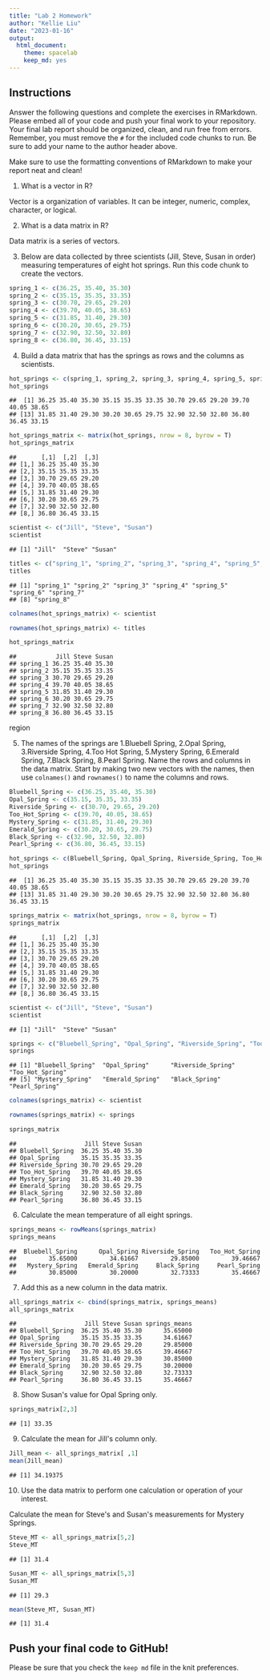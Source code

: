 ```yaml
---
title: "Lab 2 Homework"
author: "Kellie Liu"
date: "2023-01-16"
output:
  html_document: 
    theme: spacelab
    keep_md: yes
---
```


## Instructions
Answer the following questions and complete the exercises in RMarkdown. Please embed all of your code and push your final work to your repository. Your final lab report should be organized, clean, and run free from errors. Remember, you must remove the `#` for the included code chunks to run. Be sure to add your name to the author header above.  

Make sure to use the formatting conventions of RMarkdown to make your report neat and clean!  

1. What is a vector in R?  

Vector is a organization of variables. It can be integer, numeric, complex, character, or logical.

2. What is a data matrix in R? 

Data matrix is a series of vectors.

3. Below are data collected by three scientists (Jill, Steve, Susan in order) measuring temperatures of eight hot springs. Run this code chunk to create the vectors.  

```r
spring_1 <- c(36.25, 35.40, 35.30)
spring_2 <- c(35.15, 35.35, 33.35)
spring_3 <- c(30.70, 29.65, 29.20)
spring_4 <- c(39.70, 40.05, 38.65)
spring_5 <- c(31.85, 31.40, 29.30)
spring_6 <- c(30.20, 30.65, 29.75)
spring_7 <- c(32.90, 32.50, 32.80)
spring_8 <- c(36.80, 36.45, 33.15)
```

4. Build a data matrix that has the springs as rows and the columns as scientists.  

```r
hot_springs <- c(spring_1, spring_2, spring_3, spring_4, spring_5, spring_6, spring_7, spring_8)
hot_springs
```

```
##  [1] 36.25 35.40 35.30 35.15 35.35 33.35 30.70 29.65 29.20 39.70 40.05 38.65
## [13] 31.85 31.40 29.30 30.20 30.65 29.75 32.90 32.50 32.80 36.80 36.45 33.15
```

```r
hot_springs_matrix <- matrix(hot_springs, nrow = 8, byrow = T)
hot_springs_matrix
```

```
##       [,1]  [,2]  [,3]
## [1,] 36.25 35.40 35.30
## [2,] 35.15 35.35 33.35
## [3,] 30.70 29.65 29.20
## [4,] 39.70 40.05 38.65
## [5,] 31.85 31.40 29.30
## [6,] 30.20 30.65 29.75
## [7,] 32.90 32.50 32.80
## [8,] 36.80 36.45 33.15
```

```r
scientist <- c("Jill", "Steve", "Susan")
scientist
```

```
## [1] "Jill"  "Steve" "Susan"
```

```r
titles <- c("spring_1", "spring_2", "spring_3", "spring_4", "spring_5", "spring_6", "spring_7", "spring_8")
titles
```

```
## [1] "spring_1" "spring_2" "spring_3" "spring_4" "spring_5" "spring_6" "spring_7"
## [8] "spring_8"
```

```r
colnames(hot_springs_matrix) <- scientist
```

```r
rownames(hot_springs_matrix) <- titles
```

```r
hot_springs_matrix
```

```
##           Jill Steve Susan
## spring_1 36.25 35.40 35.30
## spring_2 35.15 35.35 33.35
## spring_3 30.70 29.65 29.20
## spring_4 39.70 40.05 38.65
## spring_5 31.85 31.40 29.30
## spring_6 30.20 30.65 29.75
## spring_7 32.90 32.50 32.80
## spring_8 36.80 36.45 33.15
```
region

5. The names of the springs are 1.Bluebell Spring, 2.Opal Spring, 3.Riverside Spring, 4.Too Hot Spring, 5.Mystery Spring, 6.Emerald Spring, 7.Black Spring, 8.Pearl Spring. Name the rows and columns in the data matrix. Start by making two new vectors with the names, then use `colnames()` and `rownames()` to name the columns and rows.


```r
Bluebell_Spring <- c(36.25, 35.40, 35.30)
Opal_Spring <- c(35.15, 35.35, 33.35)
Riverside_Spring <- c(30.70, 29.65, 29.20)
Too_Hot_Spring <- c(39.70, 40.05, 38.65)
Mystery_Spring <- c(31.85, 31.40, 29.30)
Emerald_Spring <- c(30.20, 30.65, 29.75)
Black_Spring <- c(32.90, 32.50, 32.80)
Pearl_Spring <- c(36.80, 36.45, 33.15)
```

```r
hot_springs <- c(Bluebell_Spring, Opal_Spring, Riverside_Spring, Too_Hot_Spring, Mystery_Spring, Emerald_Spring, Black_Spring, Pearl_Spring)
hot_springs
```

```
##  [1] 36.25 35.40 35.30 35.15 35.35 33.35 30.70 29.65 29.20 39.70 40.05 38.65
## [13] 31.85 31.40 29.30 30.20 30.65 29.75 32.90 32.50 32.80 36.80 36.45 33.15
```

```r
springs_matrix <- matrix(hot_springs, nrow = 8, byrow = T)
springs_matrix
```

```
##       [,1]  [,2]  [,3]
## [1,] 36.25 35.40 35.30
## [2,] 35.15 35.35 33.35
## [3,] 30.70 29.65 29.20
## [4,] 39.70 40.05 38.65
## [5,] 31.85 31.40 29.30
## [6,] 30.20 30.65 29.75
## [7,] 32.90 32.50 32.80
## [8,] 36.80 36.45 33.15
```


```r
scientist <- c("Jill", "Steve", "Susan")
scientist
```

```
## [1] "Jill"  "Steve" "Susan"
```

```r
springs <- c("Bluebell_Spring", "Opal_Spring", "Riverside_Spring", "Too_Hot_Spring", "Mystery_Spring", "Emerald_Spring", "Black_Spring", "Pearl_Spring")
springs
```

```
## [1] "Bluebell_Spring"  "Opal_Spring"      "Riverside_Spring" "Too_Hot_Spring"  
## [5] "Mystery_Spring"   "Emerald_Spring"   "Black_Spring"     "Pearl_Spring"
```

```r
colnames(springs_matrix) <- scientist
```

```r
rownames(springs_matrix) <- springs
```


```r
springs_matrix
```

```
##                   Jill Steve Susan
## Bluebell_Spring  36.25 35.40 35.30
## Opal_Spring      35.15 35.35 33.35
## Riverside_Spring 30.70 29.65 29.20
## Too_Hot_Spring   39.70 40.05 38.65
## Mystery_Spring   31.85 31.40 29.30
## Emerald_Spring   30.20 30.65 29.75
## Black_Spring     32.90 32.50 32.80
## Pearl_Spring     36.80 36.45 33.15
```

6. Calculate the mean temperature of all eight springs.

```r
springs_means <- rowMeans(springs_matrix)
springs_means
```

```
##  Bluebell_Spring      Opal_Spring Riverside_Spring   Too_Hot_Spring 
##         35.65000         34.61667         29.85000         39.46667 
##   Mystery_Spring   Emerald_Spring     Black_Spring     Pearl_Spring 
##         30.85000         30.20000         32.73333         35.46667
```
7. Add this as a new column in the data matrix.  

```r
all_springs_matrix <- cbind(springs_matrix, springs_means)
all_springs_matrix
```

```
##                   Jill Steve Susan springs_means
## Bluebell_Spring  36.25 35.40 35.30      35.65000
## Opal_Spring      35.15 35.35 33.35      34.61667
## Riverside_Spring 30.70 29.65 29.20      29.85000
## Too_Hot_Spring   39.70 40.05 38.65      39.46667
## Mystery_Spring   31.85 31.40 29.30      30.85000
## Emerald_Spring   30.20 30.65 29.75      30.20000
## Black_Spring     32.90 32.50 32.80      32.73333
## Pearl_Spring     36.80 36.45 33.15      35.46667
```
8. Show Susan's value for Opal Spring only.

```r
springs_matrix[2,3]
```

```
## [1] 33.35
```
9. Calculate the mean for Jill's column only.  

```r
Jill_mean <- all_springs_matrix[ ,1]
mean(Jill_mean)
```

```
## [1] 34.19375
```

10. Use the data matrix to perform one calculation or operation of your interest.

Calculate the mean for Steve's and Susan's measurements for Mystery Springs.

```r
Steve_MT <- all_springs_matrix[5,2]
Steve_MT
```

```
## [1] 31.4
```

```r
Susan_MT <- all_springs_matrix[5,3]
Susan_MT
```

```
## [1] 29.3
```

```r
mean(Steve_MT, Susan_MT)
```

```
## [1] 31.4
```


## Push your final code to GitHub!
Please be sure that you check the `keep md` file in the knit preferences.  
